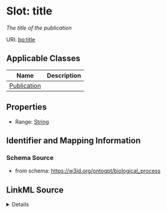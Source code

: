 # Slot: title
_The title of the publication_


URI: [bp:title](http://w3id.org/ontogpt/biological-process-templatetitle)



<!-- no inheritance hierarchy -->




## Applicable Classes

| Name | Description |
| --- | --- |
[Publication](Publication.md) | 






## Properties

* Range: [String](String.md)







## Identifier and Mapping Information







### Schema Source


* from schema: https://w3id.org/ontogpt/biological_process




## LinkML Source

<details>
```yaml
name: title
description: The title of the publication
from_schema: https://w3id.org/ontogpt/biological_process
rank: 1000
alias: title
owner: Publication
domain_of:
- Publication
range: string

```
</details>